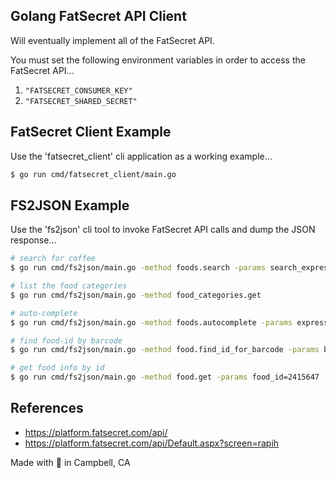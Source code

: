 ## Golang FatSecret API Client

Will eventually implement all of the FatSecret API.

You must set the following environment variables in order to access the FatSecret API...

1. `"FATSECRET_CONSUMER_KEY"`
2. `"FATSECRET_SHARED_SECRET"`

## FatSecret Client Example

Use the 'fatsecret_client' cli application as a working example...

```bash
$ go run cmd/fatsecret_client/main.go
```

## FS2JSON Example

Use the 'fs2json' cli tool to invoke FatSecret API calls and dump the JSON response...

```bash
# search for coffee
$ go run cmd/fs2json/main.go -method foods.search -params search_expression=coffee | jq .

# list the food categories
$ go run cmd/fs2json/main.go -method food_categories.get

# auto-complete
$ go run cmd/fs2json/main.go -method foods.autocomplete -params expression=chic | jq .

# find food-id by barcode
$ go run cmd/fs2json/main.go -method food.find_id_for_barcode -params barcode=0748927052688 | jq .

# get food info by id
$ go run cmd/fs2json/main.go -method food.get -params food_id=2415647 | jq .
```

## References

* https://platform.fatsecret.com/api/
* https://platform.fatsecret.com/api/Default.aspx?screen=rapih

Made with :green_heart: in Campbell, CA
